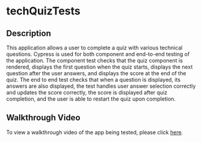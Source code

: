 # techQuizTests

## Description 
This application allows a user to complete a quiz with various technical questions. Cypress is used for both component and end-to-end testing of the application. The component test checks that the quiz component is rendered, displays the first question when the quiz starts, displays the next question after the user answers, and displays the score at the end of the quiz. The end to end test checks that when a question is displayed, its answers are also displayed, the test handles user answer selection correctly and updates the score correctly, the score is displayed after quiz completion, and the user is able to restart the quiz upon completion. 

## Walkthrough Video
To view a walkthrough video of the app being tested, please click [here](https://drive.google.com/file/d/1eJ8heqNwqhq32jbEHwup_8VA7ajNcbVj/view).

